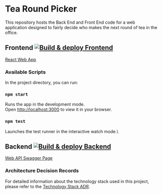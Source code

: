 # Tea Round Picker 
This repository hosts the Back End and Front End code for a web application designed to fairly decide who makes the next round of tea in the office.

## Frontend [![Build & deploy Frontend](https://github.com/97saundersj/Tea-Round-Picker/actions/workflows/azure-static-web-apps-orange-dune-0b0970310.yml/badge.svg)](https://github.com/97saundersj/Tea-Round-Picker/actions/workflows/buildDeploy-frontend.yml)

[React Web App](https://orange-dune-0b0970310.6.azurestaticapps.net/#/)

### Available Scripts

In the project directory, you can run:

### `npm start`

Runs the app in the development mode.\
Open [http://localhost:3000](http://localhost:3000) to view it in your browser.

### `npm test`

Launches the test runner in the interactive watch mode.\



## Backend [![Build & deploy Backend](https://github.com/97saundersj/Tea-Round-Picker/actions/workflows/master_tearoundpickerwebapi.yml/badge.svg)](https://github.com/97saundersj/Tea-Round-Picker/actions/workflows/buildTestDeploy-backend.yml)

[Web API Swagger Page](https://tearoundpickerwebapi.azurewebsites.net/swagger)

### Architecture Decision Records

For detailed information about the technology stack used in this project, please refer to the [Technology Stack ADR](docs/ADRs/ADR-001-Technology-Stack.md).